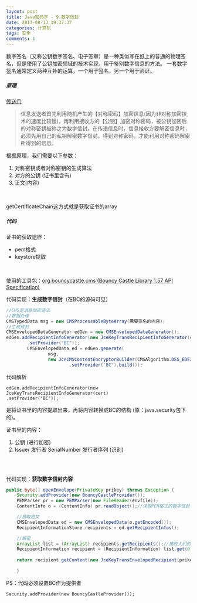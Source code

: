 ```yaml
---
layout: post
title: Java密码学 - 9.数字信封
date: 2017-08-13 19:37:37
categories: 计算机
tags: 安全 
comments: 1
---
```


数字签名（又称公钥数字签名、电子签章）是一种类似写在纸上的普通的物理签名，但是使用了公钥加密领域的技术实现，用于鉴别数字信息的方法。 一套数字签名通常定义两种互补的运算，一个用于签名，另一个用于验证。

##### 原理

[传送门](http://www.cnblogs.com/franson-2016/p/5520675.html)

> 信息发送者首先利用随机产生的【对称密码】加密信息(因为非对称加密技术的速度比较慢)，再利用接收方的【公钥】加密对称密码，被公钥加密后的对称密钥被称之为数字信封。在传递信息时，信息接收方要解密信息时，必须先用自己的私钥解密数字信封，得到对称密码，才能利用对称密码解密所得到的信息。


根据原理，我们需要以下参数：

1. 对称密钥或者对称密钥的生成算法
2. 对方的公钥  (证书里含有)
3. 正文(内容)

<br>


getCertificateChain这方式就是获取证书的array

##### 代码

证书的获取途径：

- pem格式
- keystore提取

<br>

使用的工具包：[org.bouncycastle.cms (Bouncy Castle Library 1.57 API Specification)](https://www.google.com/url?sa=t&rct=j&q=&esrc=s&source=web&cd=1&ved=0ahUKEwiMs73m-qXVAhXEGpQKHSf3BW0QFggnMAA&url=https%3A%2F%2Fwww.bouncycastle.org%2Fdocs%2Fpkixdocs1.4%2Forg%2Fbouncycastle%2Fcms%2Fpackage-summary.html&usg=AFQjCNGCxt5MIpwC5mPhgLsiqKHcccONZw)

代码实现：**生成数字信封**（在BC的源码可见）


```java
//CMS是消息加密语法
//数据处理
CMSTypedData msg = new CMSProcessableByteArray(需要签名的内容);
//生成信封
CMSEnvelopedDataGenerator edGen = new CMSEnvelopedDataGenerator();
edGen.addRecipientInfoGenerator(new JceKeyTransRecipientInfoGenerator(cert)//证书(含公钥)
		.setProvider("BC"));
		CMSEnvelopedData ed = edGen.generate(
				msg,
				new JceCMSContentEncryptorBuilder(CMSAlgorithm.DES_EDE3_CBC) //对称加密的算法
						.setProvider("BC").build());
```

代码解析

```
edGen.addRecipientInfoGenerator(new JceKeyTransRecipientInfoGenerator(cert)
.setProvider("BC"));
```

是将证书里的内容提取出来，再将内容转换成BC的结构 (原：java.security包下的)。

证书里的内容：

1. 公钥 (进行加密)
2. Issuer 发行者 SerialNumber 发行者序列 (识别)

##### <br>

代码实现：**获取数字信封内容**

```java
public byte[] openEnvelope(PrivateKey prikey) throws Exception {
	Security.addProvider(new BouncyCastleProvider());
	PEMParser pr = new PEMParser(new FileReader(envfile));
	ContentInfo o = (ContentInfo) pr.readObject();//读取PEM格式的数字信封

	//获取密文
	CMSEnvelopedData ed = new CMSEnvelopedData(o.getEncoded());
	RecipientInformationStore recipients = ed.getRecipientInfos();

	//解密
	ArrayList list = (ArrayList) recipients.getRecipients();//接收人们的信息
	RecipientInformation recipient = (RecipientInformation) list.get(0);//获得第一个接收人
	
	return recipient.getContent(new JceKeyTransEnvelopedRecipient(prikey).setProvider("BC"));
	
	}
```

PS：代码必须设置BC作为提供者

```
Security.addProvider(new BouncyCastleProvider());
```